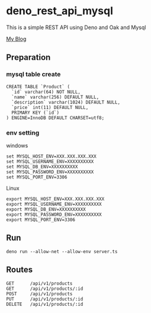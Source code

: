 # deno_rest_api_mysql
This is a simple REST API using Deno and Oak and Mysql

[My Blog](https://masalib.hatenablog.com/)

## Preparation

### mysql table create 

```
CREATE TABLE `Product` (
  `id` varchar(64) NOT NULL,
  `name` varchar(256) DEFAULT NULL,
  `description` varchar(1024) DEFAULT NULL,
  `price` int(11) DEFAULT NULL,
  PRIMARY KEY (`id`)
) ENGINE=InnoDB DEFAULT CHARSET=utf8;
```


### env setting 

windows
```
set MYSQL_HOST_ENV=XXX.XXX.XXX.XXX
set MYSQL_USERNAME_ENV=XXXXXXXXXX
set MYSQL_DB_ENV=XXXXXXXXXX
set MYSQL_PASSWORD_ENV=XXXXXXXXXX
set MYSQL_PORT_ENV=3306
```

Linux
```
export MYSQL_HOST_ENV=XXX.XXX.XXX.XXX
export MYSQL_USERNAME_ENV=XXXXXXXXXX
export MYSQL_DB_ENV=XXXXXXXXXX
export MYSQL_PASSWORD_ENV=XXXXXXXXXX
export MYSQL_PORT_ENV=3306
```

## Run
```
deno run --allow-net --allow-env server.ts
```

## Routes
```
GET      /api/v1/products
GET      /api/v1/products/:id
POST     /api/v1/products
PUT      /api/v1/products/:id
DELETE   /api/v1/products/:id
```


